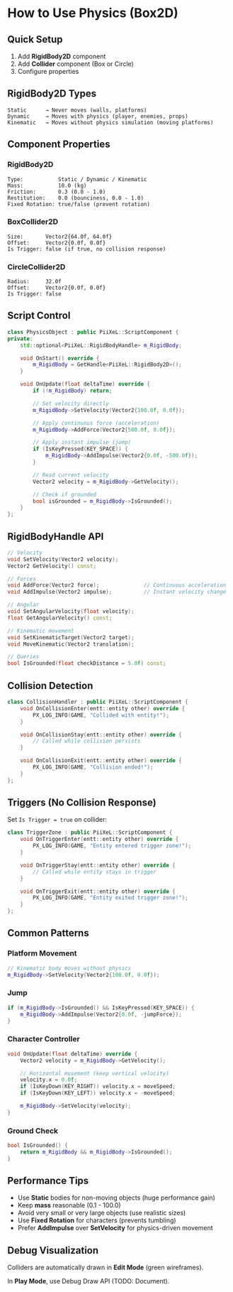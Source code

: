 # How to Use Physics (Box2D)

## Quick Setup

1. Add **RigidBody2D** component
2. Add **Collider** component (Box or Circle)
3. Configure properties

## RigidBody2D Types

```
Static      → Never moves (walls, platforms)
Dynamic     → Moves with physics (player, enemies, props)
Kinematic   → Moves without physics simulation (moving platforms)
```

## Component Properties

### RigidBody2D
```
Type:           Static / Dynamic / Kinematic
Mass:           10.0 (kg)
Friction:       0.3 (0.0 - 1.0)
Restitution:    0.0 (bounciness, 0.0 - 1.0)
Fixed Rotation: true/false (prevent rotation)
```

### BoxCollider2D
```
Size:       Vector2{64.0f, 64.0f}
Offset:     Vector2{0.0f, 0.0f}
Is Trigger: false (if true, no collision response)
```

### CircleCollider2D
```
Radius:     32.0f
Offset:     Vector2{0.0f, 0.0f}
Is Trigger: false
```

## Script Control

```cpp
class PhysicsObject : public PiiXeL::ScriptComponent {
private:
    std::optional<PiiXeL::RigidBodyHandle> m_RigidBody;

    void OnStart() override {
        m_RigidBody = GetHandle<PiiXeL::RigidBody2D>();
    }

    void OnUpdate(float deltaTime) override {
        if (!m_RigidBody) return;

        // Set velocity directly
        m_RigidBody->SetVelocity(Vector2{100.0f, 0.0f});

        // Apply continuous force (acceleration)
        m_RigidBody->AddForce(Vector2{500.0f, 0.0f});

        // Apply instant impulse (jump)
        if (IsKeyPressed(KEY_SPACE)) {
            m_RigidBody->AddImpulse(Vector2{0.0f, -500.0f});
        }

        // Read current velocity
        Vector2 velocity = m_RigidBody->GetVelocity();

        // Check if grounded
        bool isGrounded = m_RigidBody->IsGrounded();
    }
};
```

## RigidBodyHandle API

```cpp
// Velocity
void SetVelocity(Vector2 velocity);
Vector2 GetVelocity() const;

// Forces
void AddForce(Vector2 force);              // Continuous acceleration
void AddImpulse(Vector2 impulse);          // Instant velocity change

// Angular
void SetAngularVelocity(float velocity);
float GetAngularVelocity() const;

// Kinematic movement
void SetKinematicTarget(Vector2 target);
void MoveKinematic(Vector2 translation);

// Queries
bool IsGrounded(float checkDistance = 5.0f) const;
```

## Collision Detection

```cpp
class CollisionHandler : public PiiXeL::ScriptComponent {
    void OnCollisionEnter(entt::entity other) override {
        PX_LOG_INFO(GAME, "Collided with entity!");
    }

    void OnCollisionStay(entt::entity other) override {
        // Called while collision persists
    }

    void OnCollisionExit(entt::entity other) override {
        PX_LOG_INFO(GAME, "Collision ended!");
    }
};
```

## Triggers (No Collision Response)

Set `Is Trigger = true` on collider:

```cpp
class TriggerZone : public PiiXeL::ScriptComponent {
    void OnTriggerEnter(entt::entity other) override {
        PX_LOG_INFO(GAME, "Entity entered trigger zone!");
    }

    void OnTriggerStay(entt::entity other) override {
        // Called while entity stays in trigger
    }

    void OnTriggerExit(entt::entity other) override {
        PX_LOG_INFO(GAME, "Entity exited trigger zone!");
    }
};
```

## Common Patterns

### Platform Movement
```cpp
// Kinematic body moves without physics
m_RigidBody->SetVelocity(Vector2{100.0f, 0.0f});
```

### Jump
```cpp
if (m_RigidBody->IsGrounded() && IsKeyPressed(KEY_SPACE)) {
    m_RigidBody->AddImpulse(Vector2{0.0f, -jumpForce});
}
```

### Character Controller
```cpp
void OnUpdate(float deltaTime) override {
    Vector2 velocity = m_RigidBody->GetVelocity();

    // Horizontal movement (keep vertical velocity)
    velocity.x = 0.0f;
    if (IsKeyDown(KEY_RIGHT)) velocity.x = moveSpeed;
    if (IsKeyDown(KEY_LEFT)) velocity.x = -moveSpeed;

    m_RigidBody->SetVelocity(velocity);
}
```

### Ground Check
```cpp
bool IsGrounded() {
    return m_RigidBody && m_RigidBody->IsGrounded();
}
```

## Performance Tips

- Use **Static** bodies for non-moving objects (huge performance gain)
- Keep **mass** reasonable (0.1 - 100.0)
- Avoid very small or very large objects (use realistic sizes)
- Use **Fixed Rotation** for characters (prevents tumbling)
- Prefer **AddImpulse** over **SetVelocity** for physics-driven movement

## Debug Visualization

Colliders are automatically drawn in **Edit Mode** (green wireframes).

In **Play Mode**, use Debug Draw API (TODO: Document).
